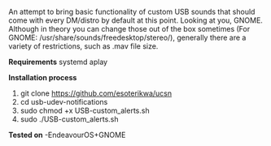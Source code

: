 An attempt to bring basic functionality of custom USB sounds that should come with every DM/distro by default at this point. Looking at you, GNOME.
Although in theory you can change those out of the box sometimes (For GNOME: /usr/share/sounds/freedesktop/stereo/), generally there are a variety of restrictions, such as .mav file size.

**Requirements**
systemd
aplay

**Installation process**
1. git clone https://github.com/esoterikwa/ucsn
2. cd usb-udev-notifications
3. sudo chmod +x USB-custom_alerts.sh
4. sudo ./USB-custom_alerts.sh

**Tested on**
-EndeavourOS+GNOME
